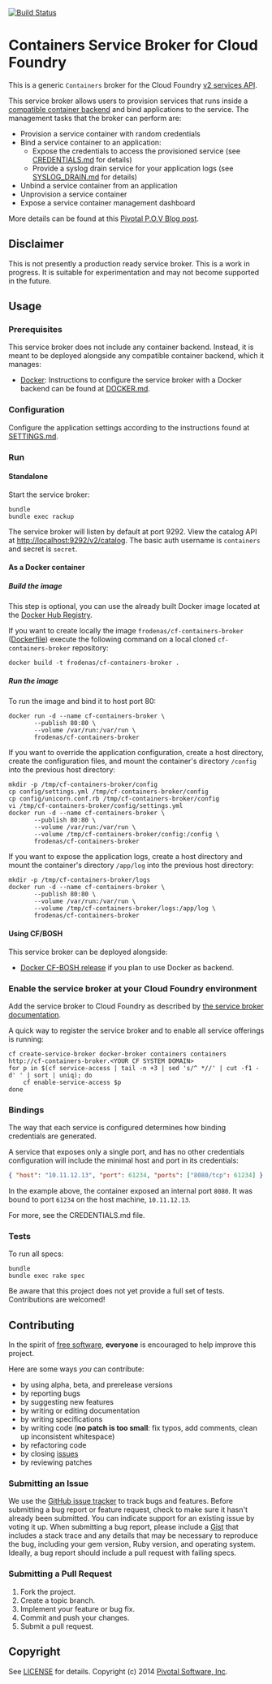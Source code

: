 [![Build Status](https://travis-ci.org/cf-platform-eng/cf-containers-broker.png?branch=master)](https://travis-ci.org/cf-platform-eng/cf-containers-broker)

# Containers Service Broker for Cloud Foundry

This is a generic `Containers` broker for the Cloud Foundry [v2 services API](http://docs.cloudfoundry.org/services/api.html).

This service broker allows users to provision services that runs inside a
[compatible container backend](https://github.com/cf-platform-eng/cf-containers-broker/blob/master/README.md#prerequisites)
and bind applications to the service. The management tasks that the broker can perform are:

 * Provision a service container with random credentials
 * Bind a service container to an application:
    * Expose the credentials to access the provisioned service (see [CREDENTIALS.md](https://github.com/cf-platform-eng/cf-containers-broker/blob/master/CREDENTIALS.md) for details)
    * Provide a syslog drain service for your application logs (see [SYSLOG_DRAIN.md](https://github.com/cf-platform-eng/cf-containers-broker/blob/master/SYSLOG_DRAIN.md) for details)
 * Unbind a service container from an application
 * Unprovision a service container
 * Expose a service container management dashboard

More details can be found at this [Pivotal P.O.V Blog post](http://blog.pivotal.io/cloud-foundry-pivotal/products/docker-service-broker-for-cloud-foundry).

## Disclaimer

This is not presently a production ready service broker. This is a work in progress. It is suitable for
experimentation and may not become supported in the future.

## Usage

### Prerequisites

This service broker does not include any container backend. Instead, it is meant to be deployed alongside any
compatible container backend, which it manages:

 * [Docker](https://www.docker.com/): Instructions to configure the service broker with a Docker backend can be found
  at [DOCKER.md](https://github.com/cf-platform-eng/cf-containers-broker/blob/master/DOCKER.md).

### Configuration

Configure the application settings according to the instructions found at [SETTINGS.md](https://github.com/cf-platform-eng/cf-containers-broker/blob/master/SETTINGS.md).

### Run

#### Standalone

Start the service broker:

```
bundle
bundle exec rackup
```

The service broker will listen by default at port 9292. View the catalog API at [http://localhost:9292/v2/catalog](http://localhost:9292v2/catalog). The basic auth username is `containers` and secret is `secret`.

#### As a Docker container

##### Build the image

This step is optional, you can use the already built Docker image located at the
[Docker Hub Registry](https://registry.hub.docker.com/u/frodenas/cf-containers-broker/).

If you want to create locally the image `frodenas/cf-containers-broker`
([Dockerfile](https://github.com/cf-platform-eng/cf-containers-broker/blob/master/Dockerfile)) execute the following
command on a local cloned `cf-containers-broker` repository:

```
docker build -t frodenas/cf-containers-broker .
```

##### Run the image

To run the image and bind it to host port 80:

```
docker run -d --name cf-containers-broker \
       --publish 80:80 \
       --volume /var/run:/var/run \
       frodenas/cf-containers-broker
```

If you want to override the application configuration, create a host directory, create the configuration files,
and mount the container's directory `/config` into the previous host directory:

```
mkdir -p /tmp/cf-containers-broker/config
cp config/settings.yml /tmp/cf-containers-broker/config
cp config/unicorn.conf.rb /tmp/cf-containers-broker/config
vi /tmp/cf-containers-broker/config/settings.yml
docker run -d --name cf-containers-broker \
       --publish 80:80 \
       --volume /var/run:/var/run \
       --volume /tmp/cf-containers-broker/config:/config \
       frodenas/cf-containers-broker
```

If you want to expose the application logs, create a host directory and mount the container's directory `/app/log`
into the previous host directory:

```
mkdir -p /tmp/cf-containers-broker/logs
docker run -d --name cf-containers-broker \
       --publish 80:80 \
       --volume /var/run:/var/run \
       --volume /tmp/cf-containers-broker/logs:/app/log \
       frodenas/cf-containers-broker
```


#### Using CF/BOSH

This service broker can be deployed alongside:

* [Docker CF-BOSH release](https://github.com/cf-platform-eng/docker-boshrelease) if you plan to use Docker as backend.

### Enable the service broker at your Cloud Foundry environment

Add the service broker to Cloud Foundry as described by [the service broker documentation](http://docs.cloudfoundry.org/services/managing-service-brokers.html).

A quick way to register the service broker and to enable all service offerings is running:

```
cf create-service-broker docker-broker containers containers http://cf-containers-broker.<YOUR CF SYSTEM DOMAIN>
for p in $(cf service-access | tail -n +3 | sed 's/^ *//' | cut -f1 -d' ' | sort | uniq); do
	cf enable-service-access $p
done
```

### Bindings

The way that each service is configured determines how binding credentials are generated.

A service that exposes only a single port, and has no other credentials configuration will include the minimal host and port in its credentials:

```json
{ "host": "10.11.12.13", "port": 61234, "ports": ["8080/tcp": 61234] }
```

In the example above, the container exposed an internal port `8080`. It was bound to port `61234` on the host machine, `10.11.12.13`.

For more, see the CREDENTIALS.md file.

### Tests

To run all specs:

```
bundle
bundle exec rake spec
```

Be aware that this project does not yet provide a full set of tests. Contributions are welcomed!

## Contributing

In the spirit of [free software](http://www.fsf.org/licensing/essays/free-sw.html), **everyone** is encouraged to help
improve this project.

Here are some ways *you* can contribute:

* by using alpha, beta, and prerelease versions
* by reporting bugs
* by suggesting new features
* by writing or editing documentation
* by writing specifications
* by writing code (**no patch is too small**: fix typos, add comments, clean up inconsistent whitespace)
* by refactoring code
* by closing [issues](https://github.com/cf-platform-eng/cf-containers-broker/issues)
* by reviewing patches


### Submitting an Issue

We use the [GitHub issue tracker](https://github.com/cf-platform-eng/cf-containers-broker/issues) to track bugs and
features. Before submitting a bug report or feature request, check to make sure it hasn't already been submitted. You
can indicate support for an existing issue by voting it up. When submitting a bug report, please include a
[Gist](http://gist.github.com/) that includes a stack trace and any details that may be necessary to reproduce the bug,
including your gem version, Ruby version, and operating system. Ideally, a bug report should include a pull request
with failing specs.

### Submitting a Pull Request

1. Fork the project.
2. Create a topic branch.
3. Implement your feature or bug fix.
4. Commit and push your changes.
5. Submit a pull request.

## Copyright

See [LICENSE](https://github.com/cf-platform-eng/cf-containers-broker/blob/master/LICENSE) for details.
Copyright (c) 2014 [Pivotal Software, Inc](http://www.gopivotal.com/).
